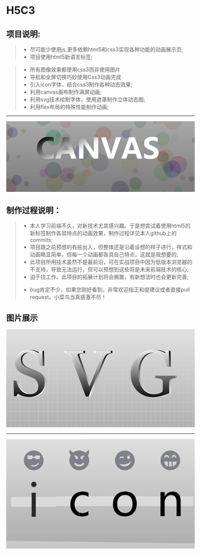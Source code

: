 # H5C3

## 项目说明:



> * 尽可能少使用js,更多依赖html5和css3实现各种功能的动画展示页;
> * 项目使用html5新语言标签;

>* 所有图像效果都使用css3而非使用图片
> * 导航和全屏切换巧妙使用Css3动画完成
> * 引入icon字体，结合css3制作各种动态效果;
> * 利用canvas画布制作满屏动画;
> * 利用svg技术绘制字体，使用遮罩制作立体动态图;
>* 利用flex布局的特殊性能制作动画;

---

![效果图片のcanvas](https://github.com/baermowei/repository-only-for-images/blob/master/canvas.JPG?raw=true)

## 制作过程说明：

> * 本人学习前端不久，对新技术尤其感兴趣。于是想尝试着使用html5的新标签制作各具特点的动画效果，制作过程详见本人github上的commits;
>* 项目跟之前预想的有些出入，但整体还是沿着设想的样子进行，样式和动画略显简单，但每一个动画都各具自己特点，这就是我想要的;
> * 此项目所用技术虽然不是最前沿，可在实战项目中因为低版本浏览器的不支持，导致无法运行，但可以预想到这些将是未来前端技术的核心;
> * 迫于找工作，此项目的拓展计划将会搁置，有新想法时也会更新完善;</p>
>* bug肯定不少，如果您刚好看到，非常欢迎指正和提建议或者直接pull request。小菜鸟当真感激不尽！

## 图片展示

![效果图片之svg](https://github.com/baermowei/repository-only-for-images/blob/master/svg.JPG?raw=true)

---

![iocn](https://github.com/baermowei/repository-only-for-images/blob/master/icon.JPG?raw=true)
